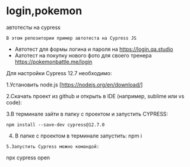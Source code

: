 # login,pokemon
автотесты на cypress

```
В этом репозитории пример автотеста на Cypress JS 
```

- Автотест для формы логина и пароля на https://login.qa.studio
- Аатотест на покупку нового фото для своего тренера https://pokemonbattle.me/login


Для настройки  Cypress 12.7 необходимо:

1.Установить node.js [https://nodejs.org/en/download/]

2.Скачать проект из github и открыть в IDE (например, sublime или vs code): 

3.В терминале зайти в папку с проектом и запустить CYPRESS:
``` 
npm install --save-dev cypress@12.7.0
```
4. В папке с проектом в терминале запустить:
npm i
```
5.Запустить Cypress можно командой: 
```
npx cypress open
```





